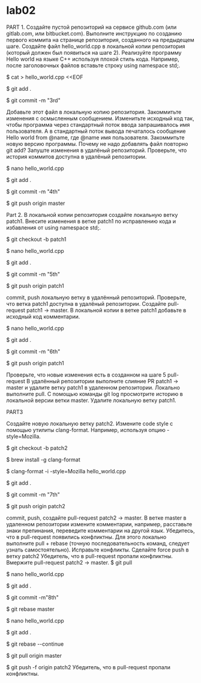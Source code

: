 # lab02
PART 1.
Создайте пустой репозиторий на сервисе github.com (или gitlab.com, или bitbucket.com).
Выполните инструкцию по созданию первого коммита на странице репозитория, созданного на предыдещем шаге.
Создайте файл hello_world.cpp в локальной копии репозитория (который должен был появиться на шаге 2). Реализуйте программу Hello world на языке C++ используя плохой стиль кода. Например, после заголовочных файлов вставьте строку using namespace std;.

$ cat > hello_world.cpp <<EOF

$ git add .

$ git commit -m "3rd"

Добавьте этот файл в локальную копию репозитория.
Закоммитьте изменения с осмысленным сообщением.
Изменитьте исходный код так, чтобы программа через стандартный поток ввода запрашивалось имя пользователя. А в стандартный поток вывода печаталось сообщение Hello world from @name, где @name имя пользователя.
Закоммитьте новую версию программы. Почему не надо добавлять файл повторно git add?
Запуште изменения в удалёный репозиторий.
Проверьте, что история коммитов доступна в удалёный репозитории.

$ nano hello_world.cpp

$ git add .

$ git commit -m "4th"

$ git push origin master

Part 2.
В локальной копии репозитория создайте локальную ветку patch1.
Внесите изменения в ветке patch1 по исправлению кода и избавления от using namespace std;.

$ git checkout -b patch1

$ nano hello_world.cpp

$ git add .

$ git commit -m "5th"

$ git push origin patch1

commit, push локальную ветку в удалённый репозиторий.
Проверьте, что ветка patch1 доступна в удалёный репозитории.
Создайте pull-request patch1 -> master.
В локальной копии в ветке patch1 добавьте в исходный код комментарии.

$ nano hello_world.cpp
 
$ git add .

$ git commit -m "6th"

$ git push origin patch1

Проверьте, что новые изменения есть в созданном на шаге 5 pull-request
В удалённый репозитории выполните слияние PR patch1 -> master и удалите ветку patch1 в удаленном репозитории.
Локально выполните pull.
С помощью команды git log просмотрите историю в локальной версии ветки master.
Удалите локальную ветку patch1.

PART3

Создайте новую локальную ветку patch2.
Измените code style с помощью утилиты clang-format. Например, используя опцию -style=Mozilla.

$ git checkout -b patch2

$ brew install -g clang-format

$ clang-format -i -style=Mozilla hello_world.cpp

$ git add .

$ git commit -m "7th" 

$ git push origin patch2

commit, push, создайте pull-request patch2 -> master.
В ветке master в удаленном репозитории измените комментарии, например, расставьте знаки препинания, переведите комментарии на другой язык.
Убедитесь, что в pull-request появились конфликтны.
Для этого локально выполните pull + rebase (точную последовательность команд, следует узнать самостоятельно). Исправьте конфликты.
Сделайте force push в ветку patch2
Убедитель, что в pull-request пропали конфликтны.
Вмержите pull-request patch2 -> master.
$ git pull

$ nano hello_world.cpp

$ git add .

$ git commit -m"8th"

$ git rebase master

$ nano hello_world.cpp

$ git add .

$ git rebase --continue

$ git pull origin master

$ git push -f origin patch2
Убедитель, что в pull-request пропали конфликтны.
